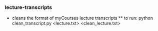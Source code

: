 ### lecture-transcripts
* cleans the format of myCourses lecture transcripts
** to run: python clean_transcript.py <lecture.txt> <clean_lecture.txt>
